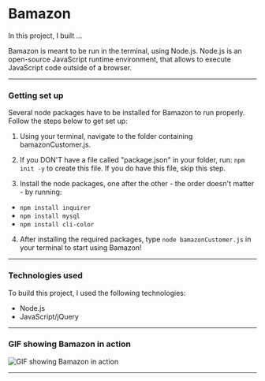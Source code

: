 # Bamazon

In this project, I built ...

Bamazon is meant to be run in the terminal, using Node.js. Node.js is an open-source JavaScript runtime environment, that allows to execute JavaScript code outside of a browser. 



---

### Getting set up

Several node packages have to be installed for Bamazon to run properly. Follow the steps below to get set up:

1. Using your terminal, navigate to the folder containing bamazonCustomer.js.

2. If you DON'T have a file called "package.json" in your folder, run: `npm init -y` to create this file. If you do have this file, skip this step.

3. Install the node packages, one after the other - the order doesn't matter - by running:
- `npm install inquirer`
- `npm install mysql`
- `npm install cli-color`

4. After installing the required packages, type `node bamazonCustomer.js` in your terminal to start using Bamazon!

---

### Technologies used

To build this project, I used the following technologies:

- Node.js
- JavaScript/jQuery

---

### GIF showing Bamazon in action

![GIF showing Bamazon in action]()

---












